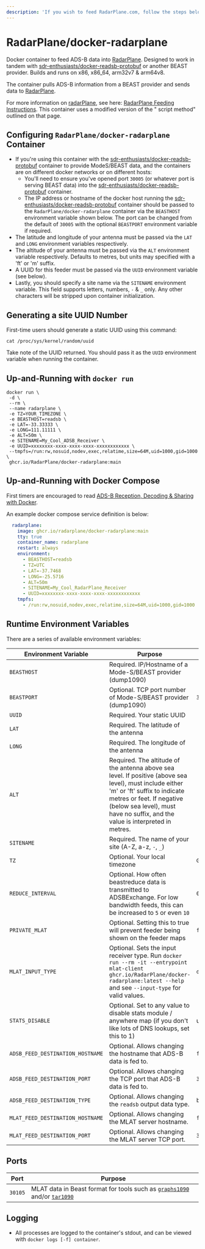 ```yaml
---
description: 'If you wish to feed RadarPlane.com, follow the steps below.'
---
```

# RadarPlane/docker-radarplane

Docker container to feed ADS-B data into [RadarPlane](https://radarplane.com). Designed to work in tandem
with [sdr-enthusiasts/docker-readsb-protobuf][docker-readsb-protobuf] or another BEAST provider. Builds and runs on x86,
x86_64, arm32v7 & arm64v8.

The container pulls ADS-B information from a BEAST provider and sends data to [RadarPlane](https://radarplane.com).

For more information on [radarPlane](https://radarplane.com), see
here: [RadarPlane Feeding Instructions](https://radarplane.com/feed). This container uses a modified version of the "
script method" outlined on that page.

## Configuring `RadarPlane/docker-radarplane` Container

* If you're using this container with the [sdr-enthusiasts/docker-readsb-protobuf][docker-readsb-protobuf] container to
  provide ModeS/BEAST data, and the containers are on different docker networks or on different hosts:
    * You'll need to ensure you've opened port `30005` (or whatever port is serving BEAST data) into
      the [sdr-enthusiasts/docker-readsb-protobuf][docker-readsb-protobuf] container.
    * The IP address or hostname of the docker host running
      the [sdr-enthusiasts/docker-readsb-protobuf][docker-readsb-protobuf] container should be passed to
      the `RadarPlane/docker-radarplane` container via the `BEASTHOST` environment variable shown below. The port can be
      changed from the default of `30005` with the optional `BEASTPORT` environment variable if required.
* The latitude and longitude of your antenna must be passed via the `LAT` and `LONG` environment variables respectively.
* The altitude of your antenna must be passed via the `ALT` environment variable respectively. Defaults to metres, but
  units may specified with a 'ft' or 'm' suffix.
* A UUID for this feeder must be passed via the `UUID` environment variable (see below).
* Lastly, you should specify a site name via the `SITENAME` environment variable. This field supports letters,
  numbers, `-` & `_` only. Any other characters will be stripped upon container initialization.

## Generating a site UUID Number

First-time users should generate a static UUID using this command:

```shell
cat /proc/sys/kernel/random/uuid
```

Take note of the UUID returned. You should pass it as the `UUID` environment variable when running the container.

## Up-and-Running with `docker run`

```shell
docker run \
 -d \
 --rm \
 --name radarplane \
 -e TZ=YOUR_TIMEZONE \
 -e BEASTHOST=readsb \
 -e LAT=-33.33333 \
 -e LONG=111.11111 \
 -e ALT=50m \
 -e SITENAME=My_Cool_ADSB_Receiver \
 -e UUID=xxxxxxxx-xxxx-xxxx-xxxx-xxxxxxxxxxxx \
 --tmpfs=/run:rw,nosuid,nodev,exec,relatime,size=64M,uid=1000,gid=1000 \
 ghcr.io/RadarPlane/docker-radarplane:main
```

## Up-and-Running with Docker Compose

First timers are encouraged to
read [ADS-B Reception, Decoding & Sharing with Docker](https://mikenye.gitbook.io/ads-b/).

An example docker compose service definition is below:

```yaml
  radarplane:
    image: ghcr.io/radarplane/docker-radarplane:main
    tty: true
    container_name: radarplane
    restart: always
    environment:
      - BEASTHOST=readsb
      - TZ=UTC
      - LAT=-37.7468
      - LONG=-25.5716
      - ALT=50m
      - SITENAME=My_Cool_RadarPlane_Receiver
      - UUID=xxxxxxxx-xxxx-xxxx-xxxx-xxxxxxxxxxxx
    tmpfs:
      - /run:rw,nosuid,nodev,exec,relatime,size=64M,uid=1000,gid=1000
```

## Runtime Environment Variables

There are a series of available environment variables:

| Environment Variable             | Purpose                                                                                                                                                                                                                                              | Default                 |
|----------------------------------|------------------------------------------------------------------------------------------------------------------------------------------------------------------------------------------------------------------------------------------------------|-------------------------|
| `BEASTHOST`                      | Required. IP/Hostname of a Mode-S/BEAST provider (dump1090)                                                                                                                                                                                          |                         |
| `BEASTPORT`                      | Optional. TCP port number of Mode-S/BEAST provider (dump1090)                                                                                                                                                                                        | `30005`                 |
| `UUID`                           | Required. Your static UUID                                                                                                                                                                                                                           |                         |
| `LAT`                            | Required. The latitude of the antenna                                                                                                                                                                                                                |                         |
| `LONG`                           | Required. The longitude of the antenna                                                                                                                                                                                                               |                         |
| `ALT`                            | Required. The altitude of the antenna above sea level. If positive (above sea level), must include either 'm' or 'ft' suffix to indicate metres or feet. If negative (below sea level), must have no suffix, and the value is interpreted in metres. |                         |
| `SITENAME`                       | Required. The name of your site (A-Z, a-z, `-`, `_`)                                                                                                                                                                                                 |                         |
| `TZ`                             | Optional. Your local timezone                                                                                                                                                                                                                        | `GMT`                   |
| `REDUCE_INTERVAL`                | Optional. How often beastreduce data is transmitted to ADSBExchange. For low bandwidth feeds, this can be increased to `5` or even `10`                                                                                                              | `0.5`                   |
| `PRIVATE_MLAT`                   | Optional. Setting this to true will prevent feeder being shown on the feeder maps                                                                                                                                                                    | `false`                 |
| `MLAT_INPUT_TYPE`                | Optional. Sets the input receiver type. Run `docker run --rm -it --entrypoint mlat-client ghcr.io/RadarPlane/docker-radarplane:latest --help` and see `--input-type` for valid values.                                                               | `dump1090`              |
| `STATS_DISABLE`                  | Optional. Set to any value to disable stats module / anywhere map (if you don't like lots of DNS lookups, set this to 1)                                                                                                                             | unset                   |
| `ADSB_FEED_DESTINATION_HOSTNAME` | Optional. Allows changing the hostname that ADS-B data is fed to.                                                                                                                                                                                    | `feed.radarplane.com`   |
| `ADSB_FEED_DESTINATION_PORT`     | Optional. Allows changing the TCP port that ADS-B data is fed to.                                                                                                                                                                                    | `30001`                 |
| `ADSB_FEED_DESTINATION_TYPE`     | Optional. Allows changing the `readsb` output data type.                                                                                                                                                                                             | `beast_reduce_plus_out` |
| `MLAT_FEED_DESTINATION_HOSTNAME` | Optional. Allows changing the MLAT server hostname.                                                                                                                                                                                                  | `feed.radarplane.com`   |
| `MLAT_FEED_DESTINATION_PORT`     | Optional. Allows changing the MLAT server TCP port.                                                                                                                                                                                                  | `31090`                 |

## Ports

| Port    | Purpose                                                                                                                                     |
|---------|---------------------------------------------------------------------------------------------------------------------------------------------|
| `30105` | MLAT data in Beast format for tools such as [`graphs1090`](https://github.com/mikenye/docker-graphs1090) and/or [`tar1090`][docker-tar1090] 

## Logging

* All processes are logged to the container's stdout, and can be viewed with `docker logs [-f] container`.

[docker-readsb-protobuf]: https://github.com/sdr-enthusiasts/docker-readsb-protobuf

[docker-tar1090]: https://github.com/sdr-enthusiasts/docker-tar1090

